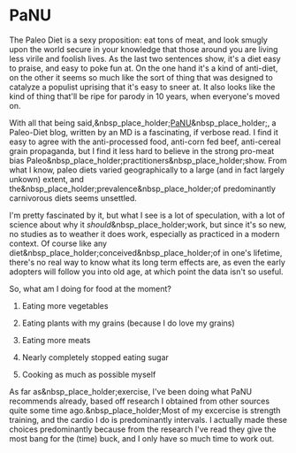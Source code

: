 # PaNU

The Paleo Diet is a sexy proposition: eat tons of meat, and look smugly upon
the world secure in your knowledge that those around you are living less
virile and foolish lives. As the last two sentences show, it's a diet easy to
praise, and easy to poke fun at. On the one hand it's a kind of anti-diet, on
the other it seems so much like the sort of thing that was designed to
catalyze a populist uprising that it's easy to sneer at. It also looks like
the kind of thing that'll be ripe for parody in 10 years, when everyone's
moved on.

With all that being
said,&nbsp_place_holder;[PaNU](http://www.paleonu.com/)&nbsp_place_holder;, a
Paleo-Diet blog, written by an MD is a fascinating, if verbose read. I find it
easy to agree with the anti-processed food, anti-corn fed beef, anti-cereal
grain propaganda, but I find it less hard to believe in the strong pro-meat
bias Paleo&nbsp_place_holder;practitioners&nbsp_place_holder;show. From what I
know, paleo diets varied geographically to a large (and in fact largely
unkown) extent, and the&nbsp_place_holder;prevalence&nbsp_place_holder;of
predominantly carnivorous diets seems unsettled.

I'm pretty fascinated by it, but what I see is a lot of speculation, with a
lot of science about why it _should_&nbsp_place_holder;work, but since it's so
new, no studies as to weather it does work, especially as practiced in a
modern context. Of course like any
diet&nbsp_place_holder;conceived&nbsp_place_holder;of in one's lifetime,
there's no real way to know what its long term effects are, as even the early
adopters will follow you into old age, at which point the data isn't so
useful.

So, what am I doing for food at the moment?

1. Eating more vegetables

2. Eating plants with my grains (because I do love my grains)

3. Eating more meats

4. Nearly completely stopped eating sugar

5. Cooking as much as possible myself

As far as&nbsp_place_holder;exercise, I've been doing what PaNU recommends
already, based off research I obtained from other sources quite some time
ago.&nbsp_place_holder;Most of my excercise is strength training, and the
cardio I do is predominantly intervals. I actually made these choices
predominantly because from the research I've read they give the most bang for
the (time) buck, and I only have so much time to work out.

